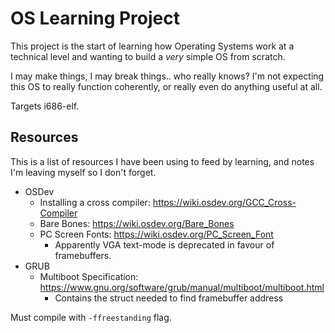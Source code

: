 # OS Learning Project

This project is the start of learning how Operating Systems work at a technical
level and wanting to build a *very* simple OS from scratch.

I may make things, I may break things.. who really knows? I'm not expecting this
OS to really function coherently, or really even do anything useful at all. 

Targets i686-elf.

## Resources

This is a list of resources I have been using to feed by learning, and notes I'm
leaving myself so I don't forget.

- OSDev
  - Installing a cross compiler: https://wiki.osdev.org/GCC_Cross-Compiler
  - Bare Bones: https://wiki.osdev.org/Bare_Bones
  - PC Screen Fonts: https://wiki.osdev.org/PC_Screen_Font
    - Apparently VGA text-mode is deprecated in favour of framebuffers.
- GRUB
  - Multiboot Specification:
    https://www.gnu.org/software/grub/manual/multiboot/multiboot.html
    - Contains the struct needed to find framebuffer address

Must compile with `-ffreestanding` flag.


